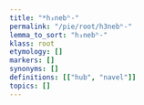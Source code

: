 ```yaml
---
title: "*h₃nebʰ-"
permalink: "/pie/root/h3nebʰ-"
lemma_to_sort: "h₃nebʰ-"
klass: root
etymology: []
markers: []
synonyms: []
definitions: [["hub", "navel"]]
topics: []
---
```

